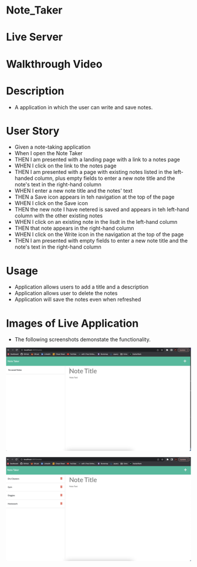 # Note_Taker

# Live Server

# Walkthrough Video

# Description

* A application in which the user can write and save notes.

# User Story

- Given a note-taking application
- When I open the Note Taker
- THEN I am presented with a landing page with a link to a notes page
- WHEN I click on the link to the notes page
- THEN I am presented with a page with existing notes listed in the left-handed column, plus empty fields to enter a new note title and the note's text in the right-hand column
- WHEN I enter a new note title and the notes' text
- THEN a Save icon appears in teh navigation at the top of the page
- WHEN I click on the Save icon
- THEN the new note I have netered is saved and appears in teh left-hand column with the other existing notes
- WHEN I click on an existing note in the lisdt in the left-hand column
- THEN that note appears in the right-hand column
- WHEN I click on the Write icon in the navigation at the top of the page
- THEN I am presented with empty fields to enter a new note title and the note's text in the right-hand column

# Usage

* Application allows users to add a title and a description
* Application allows user to delete the notes
* Application will save the notes even when refreshed

# Images of Live Application

* The following screenshots demonstate the functionality.

![](public/images/Screen%20Shot%202022-11-01%20at%206.58.42%20PM.png)

![](public/images/Screen%20Shot%202022-11-01%20at%207.00.11%20PM.png)